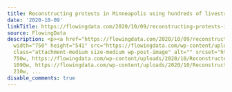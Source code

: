 ```yaml
---
title: Reconstructing protests in Minneapolis using hundreds of livestreams
date: '2020-10-09'
linkTitle: https://flowingdata.com/2020/10/09/reconstructing-protests-in-minneapolis-using-hundreds-of-livestreams/
source: FlowingData
description: <p><a href="https://flowingdata.com/2020/10/09/reconstructing-protests-in-minneapolis-using-hundreds-of-livestreams/"><img
  width="750" height="541" src="https://flowingdata.com/wp-content/uploads/2020/10/Reconstructed-protest-750x541.png"
  class="attachment-medium size-medium wp-post-image" alt="" srcset="https://flowingdata.com/wp-content/uploads/2020/10/Reconstructed-protest-750x541.png
  750w, https://flowingdata.com/wp-content/uploads/2020/10/Reconstructed-protest-1090x786.png
  1090w, https://flowingdata.com/wp-content/uploads/2020/10/Reconstructed-protest-210x151.png
  210w, ...
disable_comments: true
---
```

<p><a href="https://flowingdata.com/2020/10/09/reconstructing-protests-in-minneapolis-using-hundreds-of-livestreams/"><img width="750" height="541" src="https://flowingdata.com/wp-content/uploads/2020/10/Reconstructed-protest-750x541.png" class="attachment-medium size-medium wp-post-image" alt="" srcset="https://flowingdata.com/wp-content/uploads/2020/10/Reconstructed-protest-750x541.png 750w, https://flowingdata.com/wp-content/uploads/2020/10/Reconstructed-protest-1090x786.png 1090w, https://flowingdata.com/wp-content/uploads/2020/10/Reconstructed-protest-210x151.png 210w, ...